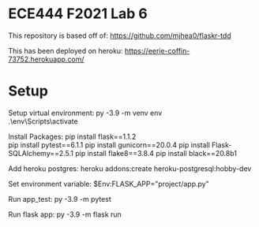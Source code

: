 # ECE444 F2021 Lab 6

This repository is based off of: https://github.com/mjhea0/flaskr-tdd

This has been deployed on heroku: https://eerie-coffin-73752.herokuapp.com/


# Setup

Setup virtual environment: 
py -3.9 -m venv env  
.\env\Scripts\activate  

Install Packages:
pip install flask==1.1.2  
pip install pytest==6.1.1
pip install gunicorn==20.0.4
pip install Flask-SQLAlchemy==2.5.1
pip install flake8==3.8.4
pip install black==20.8b1

Add heroku postgres:
heroku addons:create heroku-postgresql:hobby-dev

Set environment variable:
$Env:FLASK_APP="project/app.py"

Run app_test:
py -3.9 -m pytest

Run flask app:
py -3.9 -m flask run